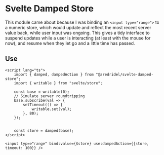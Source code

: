 
# Svelte Damped Store

This module came about because I was binding an `<input type="range">` to a numeric store, which would update and reflect the most recent server value back, while user input was ongoing. This gives a tidy interface to suspend updates while a user is interacting (at least with the mouse for now), and resume when they let go and a little time has passed.

## Use

```svelte
<script lang="ts">
	import { damped, dampedAction } from "@aredridel/svelte-damped-store";
	import { writable } from "svelte/store";

	const base = writable(0);
	// Simulate server roundtripping
	base.subscribe(val => {
		setTimeout(() => {
			writable.set(val);
		}, 80);
	});


	const store = damped(base);
</script>

<input typ=e"range" bind:value={$store} use:dampedAction={{store, timeout: 100}} /> 
```
